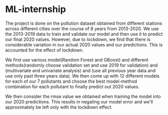# ML-internship

The project is done on the pollution dataset obtained from different stations across different cities over the course of 8 years from 2013-2020. We use the 2013-2019 data to train and validate our model and then use it to predict our final 2020 values. However, due to lockdown, we find that there is considerable variation in our actual 2020 values and our predictions. This is accounted for the effect of lockdown.

We first use various model(Random Forest and GBoost) and different methods(randomly choose validation set and use 2019 for validation) and (multivariate and univariate analysis) and (use all previous year data and use only past three years data). We then come up with 12 different models for each of our 7 pollutants and choose the best model-method combination for each pollutant to finally predict out 2020 values.

We then consider the rmse value we obtained when training the model into our 2020 predictions. This results in negating our model error and we'll approximately be left only with the lockdown effect.
